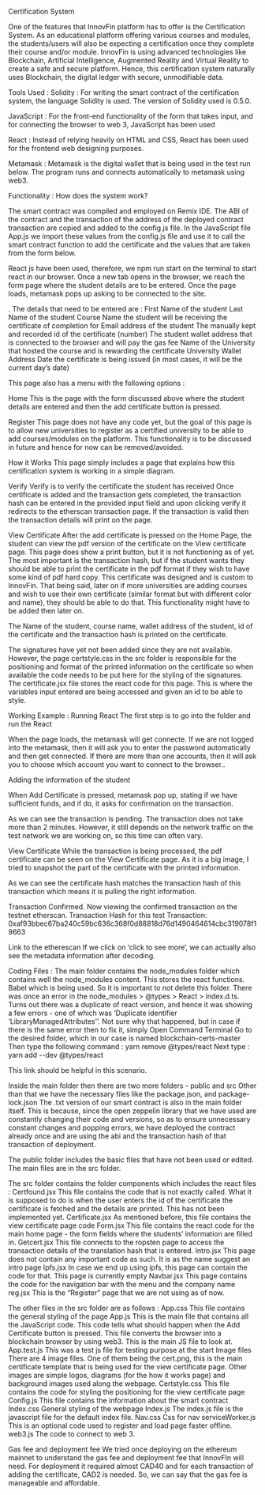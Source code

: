 Certification System

One of the features that InnovFin platform has to offer is the Certification System. As an educational platform offering various courses and modules, the students/users will also be expecting a certification once they complete their course and/or module. InnovFin is using advanced technologies like Blockchain, Artificial Intelligence, Augmented Reality and Virtual Reality to create a safe and secure platform. Hence, this certification system naturally uses Blockchain, the digital ledger with secure, unmodifiable data. 

Tools Used : 
Solidity : For writing the smart contract of the certification system, the language Solidity is used. The version of Solidity used is 0.5.0. 


JavaScript : For the front-end functionality of the form that takes input, and for connecting the browser to web 3, JavaScript has been used


React : Instead of relying heavily on HTML and CSS, React has been used for the frontend web designing purposes. 


Metamask : Metamask is the digital wallet that is being used in the test run below. The program runs and connects automatically to metamask using web3. 

Functionality : 
How does  the system work?

The smart contract was compiled and employed on Remix IDE. The ABI of the contract and the transaction of the address of the deployed contract transaction are copied and added to the config.js file. In the JavaScript file App.js we import these values from the config.js file and use it to call the smart contract function to add the certificate and the values that are taken from the form below. 

React js have been used, therefore, we npm run start on the terminal to start react in our browser. Once a new tab opens in the browser, we reach the form page where the student details are to be entered. Once the page loads, metamask pops up asking to be connected to the site. 





. The details that need to be entered are : 
First Name of the student
Last Name of the student
Course Name the student will be receiving the certificate of completion for
Email address of the student
The manually kept and recorded id of the certificate (number)
The student wallet address that is connected to the browser and will pay the gas fee
Name of the University that hosted the course and is rewarding the certificate
University Wallet Address 
Date the certificate is being issued (in most cases, it will be the current day’s date)

This page also has a menu with the following options :
 
Home
This is the page with the form discussed above where the student details are entered and then the add certificate button is pressed. 


Register
This page does not have any code yet, but the goal of this page is to allow new universities to register as a certified university to be able to add courses/modules on the platform. This functionality is to be discussed in future and hence for now can be removed/avoided.


How it Works
This page simply includes a page that explains how this certification system is working in a simple diagram. 


Verify
Verify is to verify the certificate the student has received Once certificate is added and the transaction gets completed, the transaction hash can be entered in the provided input field and upon clicking verify it redirects to the etherscan transaction page. If the transaction is valid then the transaction details will print on the page.  




View Certificate
After the add certificate is pressed on the Home Page, the student can view the pdf version of the certificate on the View certificate page. This page does show a print button, but it is not functioning as of yet. The most important is the transaction hash, but if the student wants they should be able to print the certificate in the pdf format if they wish to have some kind of pdf hard copy. This certificate was designed and is custom to InnovFin. That being said, later on if more universities are adding courses and wish to use their own certificate (similar format but with different color and name), they should be able to do that. This functionality might have to be added then later on. 


The Name of the student, course name, wallet address of the student, id of the certificate and the transaction hash is printed on the certificate. 

The signatures have yet not been added since they are not available. However, the page certstyle.css in the src folder is responsible for the positioning and format of the printed information on the certificate so when available the code needs to be put here for the styling of the signatures. The certificate.jsx file stores the react code for this page. This is where the variables input entered are being accessed and given an id to be able to style.


Working Example : 
Running React
The first step is to go into the folder and run the React 

When the page loads, the metamask will get connecte. If we are not logged into the metamask, then it will ask you to enter the password automatically and then get connected. If there are more than one accounts, then it will ask you to choose which account you want to connect to the browser..

Adding the information of the student


When Add Certificate is pressed, metamask pop up, stating if we have sufficient funds, and if do, it asks for confirmation on the transaction. 



As we can see the transaction is pending. 
The transaction does not take more than 2 minutes. However, it still depends on the network traffic on the test network we are working on, so this time can often vary. 


View Certificate
While the transaction is being processed, the pdf certificate can be seen on the View Certificate page. As it is a big image, I tried to snapshot the part of the certificate with the printed information. 

 As we can see the certificate hash matches the transaction hash of this transaction which means it is pulling the right information. 

Transaction Confirmed.
Now viewing the confirmed transaction on the testnet etherscan. 
Transaction Hash for this test Transaction: 0xaf93bbec67ba240c59bc636c368f0d88818d76d1490464614cbc319078f19663

Link to the etherescan
If we click on ‘click to see more’, we can actually also see the metadata information after decoding. 


Coding Files : 
The main folder contains the node_modules folder which contains well the node_modules content. This stores the react functions. Babel which is being used. So it is important to not delete this folder. There was once an error in the node_modules > @types > React > index.d.ts. Turns out there was a duplicate of react version, and hence it was showing a few errors - one of which was ‘Duplicate identifier ‘LibraryManagedAttributes’’. Not sure why that happened, but in case if there is the same error then to fix it, simply
Open Command Terminal
Go to the desired folder, which in our case is named blockchain-certs-master
Then type the following command : 
yarn remove @types/react
Next type : yarn add --dev @types/react

This link should be helpful in this scenario. 

Inside the main folder then there are two more folders - public and src
Other than that we have the necessary files like the package.json, and package-lock.json 
The .txt version of our smart contract is also in the main folder itself. This is because, since the open zeppelin library that we have used are constantly changing their code and versions, so as to ensure unnecessary constant changes and popping errors, we have deployed the contract already once and are using the abi and the transaction hash of that transaction of deployment. 

The public folder includes the basic files that have not been used or edited. The main files are in the src folder. 

The src folder contains the folder components which includes the react files : 
Certfound.jsx
This file contains the code that is not exactly called. What it is supposed to do is when the user enters the id of the certificate the certificate is fetched and the details are printed. This has not been implemented yet. 
Certificate.jsx
As mentioned before, this file contains the view certificate page code
Form.jsx
This file contains the react code for the main home page - the form fields where the students’ information are filled in.
Getcert.jsx
This file connects to the ropsten page to access the transaction details of the translation hash that is entered. 
Intro.jsx
This page does not contain any important code as such. It is as the name suggest an intro page 
Ipfs.jsx
In case we end up using ipfs, this page can contain the code for that. This page is currently empty
Navbar.jsx
This page contains the code for the navigation bar with the menu and the company name
reg.jsx
This is the “Register” page that we are not using as of now. 


The other files in the src folder are as follows : 
App.css
This file contains the general styling of the page
App.js
This is the main file that contains all the JavaScript code. This code tells what should happen when the Add Certificate button is pressed. This file converts the browser into a blockchain browser by using web3. This is the main JS file to look at. 
App.test.js
This was a test js file for testing purpose at the start
Image files 
There are 4 image files. One of them being the cert.png, this is the main certificate template that is being used for the view certificate page. Other images are simple logos, diagrams (for the how it works page)  and background images used along the webpage. 
Certstyle.css
This file contains the code for styling the positioning for the view certificate page 
Config.js
This file contains the information about the smart contract
Index.css
General styling of the webpage
Index.js
The index.js file is the javascript file for the default index file. 
Nav.css
Css for nav
serviceWorker.js
This is an optional code used to register and load page faster offline. 
web3.js
The code to connect to web 3. 


Gas fee and deployment fee
We tried once deploying on the ethereum mainnet to understand the gas fee and deployment fee that InnovFIn will need. 
For deployment it required almost CAD40 and for each transaction of adding the certificate, CAD2 is needed. So, we can say that the gas fee is manageable and affordable. 
